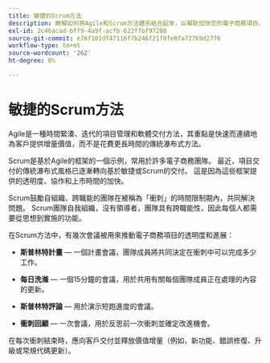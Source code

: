 ```yaml
---
title: 敏捷的Scrum方法
description: 瞭解如何將Agile和Scrum方法體系結合起來，以幫助加快您的電子商務項目。
exl-id: 2c46acad-bff9-4a9f-acfb-622ffbf97288
source-git-commit: e76f101df47116f7b246f21f0fe0fa72769d2776
workflow-type: tm+mt
source-wordcount: '262'
ht-degree: 0%

---
```


# 敏捷的Scrum方法

Agile是一種時間緊湊、迭代的項目管理和軟體交付方法，其重點是快速而連續地為客戶提供增量價值，而不是花費更長時間的傳統瀑布式方法。

Scrum是基於Agile的框架的一個示例，常用於許多電子商務團隊。 最近，項目交付的傳統瀑布式風格已逐漸轉向基於敏捷或Scrum的交付。 這是因為這些框架提供的透明度、協作和上市時間的加快。

Scrum鼓勵自組織、跨職能的團隊在被稱為「衝刺」的時間限制期內，共同解決問題。 Scrum團隊自我組織，沒有領導者，團隊具有跨職能性，因此每個人都需要從思想到實施的功能。

在Scrum方法中，有幾次會議被用來推動電子商務項目的透明度和進展：

- **斯普林特計畫** — 一個計畫會議，團隊成員將共同決定在衝刺中可以完成多少工作。

- **每日洗滌** — 一個15分鐘的會議，用於共用有關每個團隊成員正在處理的內容的更新。

- **斯普林特評論** — 用於演示短跑進度的會議。

- **衝刺回顧** — 一次會議，用於反思前一次衝刺並確定改進機會。

在每次衝刺結束時，應向客戶交付並釋放價值增量（例如，新功能、錯誤修復、升級或常規代碼更新）。
